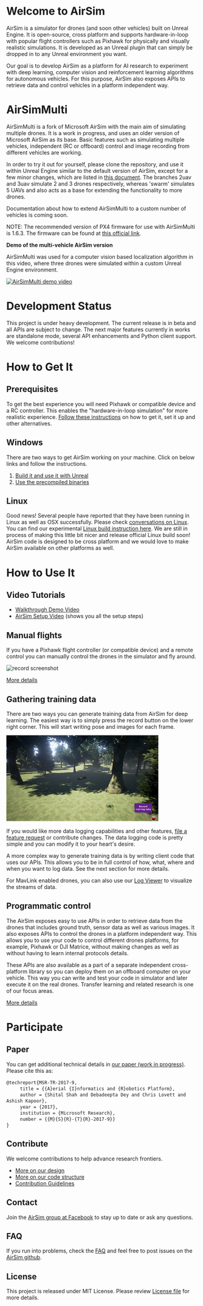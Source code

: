 # Welcome to AirSim

AirSim is a simulator for drones (and soon other vehicles) built on Unreal Engine. It is open-source, cross platform and supports hardware-in-loop 
with popular flight controllers such as Pixhawk for physically and visually realistic simulations. It is developed as an Unreal plugin that can 
simply be dropped in to any Unreal environment you want. 

Our goal is to develop AirSim as a platform for AI research to experiment with deep learning, computer vision and reinforcement learning algorithms 
for autonomous vehicles. For this purpose, AirSim also exposes APIs to retrieve data and control vehicles in a platform independent way.

# AirSimMulti

AirSimMulti is a fork of Microsoft AirSim with the main aim of simulating multiple drones. It is a work in progress, and uses an older version of 
Microsoft AirSim as its base. Basic features such as simulating multiple vehicles, independent (RC or offboard) control and image recording from 
different vehicles are working. 

In order to try it out for yourself, please clone the repository, and use it within Unreal Engine similar to the default version of AirSim, except 
for a few minor changes, which are listed in [this document](docs/AirSimMulti.md). The branches 2uav and 3uav simulate 2 and 3 drones respectively, 
whereas 'swarm' simulates 5 UAVs and also acts as a base for extending the functionality to more drones.

Documentation about how to extend AirSimMulti to a custom number of vehicles is coming soon.

NOTE: The recommended version of PX4 firmware for use with AirSimMulti is 1.6.3. The firmware can be found at [this official link](https://github.com/PX4/Firmware/releases/tag/v1.6.3).

**Demo of the multi-vehicle AirSim version**

AirSimMulti was used for a computer vision based localization algorithm in this video, where three drones were simulated within a custom Unreal Engine environment. 

[![AirSimMulti demo video](https://img.youtube.com/vi/feL5Exfm3xQ/0.jpg)](https://www.youtube.com/watch?v=feL5Exfm3xQ)

# Development Status

This project is under heavy development. The current release is in beta and all APIs are subject to change. The next major features currently in works are standalone mode, 
several API enhancements and Python client support. We welcome contributions!

# How to Get It
## Prerequisites
To get the best experience you will need Pixhawk or compatible device and a RC controller. This enables the "hardware-in-loop simulation" for 
more realistic experience. [Follow these instructions](docs/prereq.md) on how to get it, set it up and other alternatives.

## Windows
There are two ways to get AirSim working on your machine. Click on below links and follow the instructions.

1.  [Build it and use it with Unreal](docs/build.md)
2.  [Use the precompiled binaries](docs/use_precompiled.md)

## Linux
Good news! Several people have reported that they have been running in Linux as well as OSX successfully. Please check [conversations on Linux](https://github.com/microsoft/airsim/issues?utf8=%E2%9C%93&q=linux). 
You can find our experimental [Linux build instruction here](docs/linux_build.md). We are still in process of making this little bit nicer and release official Linux build soon! 
AirSim code is designed to be cross platform and we would love to make AirSim available on other platforms as well. 

# How to Use It

## Video Tutorials
- [Walkthrough Demo Video](https://youtu.be/HNWdYrtw3f0)
- [AirSim Setup  Video](https://youtu.be/1oY8Qu5maQQ) (shows you all the setup steps)

## Manual flights
If you have a Pixhawk flight controller (or compatible device) and a remote control you can manually control the drones in the simulator 
and fly around.

![record screenshot](docs/images/DroneGIF-03.gif)

[More details](docs/manual_flight.md)

## Gathering training data
There are two ways you can generate training data from AirSim for deep learning. The easiest way is to simply press the record button on the lower right corner. 
This will start writing pose and images for each frame. 

![record screenshot](docs/images/record_data.png)

If you would like more data logging capabilities and other features, [file a feature request](https://github.com/Microsoft/AirSim/issues) or contribute changes. 
The data logging code is pretty simple and you can modify it to your heart's desire.

A more complex way to generate training data is by writing client code that uses our APIs. This allows you to be in full control of how, what, where and when 
you want to log data. See the next section for more details.

For MavLink enabled drones, you can also use our [Log Viewer](docs/log_viewer.md) to visualize the streams of data.

## Programmatic control
The AirSim exposes easy to use APIs in order to retrieve data from the drones that includes ground truth, sensor data as well as various images. It also exposes 
APIs to control the drones in a platform independent way. This allows you to use your code to control different drones platforms, for example, Pixhawk or DJI Matrice, 
without making changes as well as without having to learn internal protocols details. 

These APIs are also available as a part of a separate independent cross-platform library so you can deploy them on an offboard computer on your vehicle. 
This way you can write and test your code in simulator and later execute it on the real drones. Transfer learning and related research is one of our focus areas.

[More details](docs/apis.md)

# Participate
## Paper
You can get additional technical details in [our paper (work in progress)](https://www.microsoft.com/en-us/research/wp-content/uploads/2017/02/aerial-informatics-robotics-TR.pdf). Please cite this as:
```
@techreport{MSR-TR-2017-9,
     title = {{A}erial {I}nformatics and {R}obotics Platform},
     author = {Shital Shah and Debadeepta Dey and Chris Lovett and Ashish Kapoor},
     year = {2017},
     institution = {Microsoft Research},
     number = {{M}{S}{R}-{T}{R}-2017-9}}
}
```

## Contribute
We welcome contributions to help advance research frontiers. 

- [More on our design](docs/design.md)
- [More on our code structure](docs/code_structure.md)
- [Contribution Guidelines](docs/contributing.md)

## Contact
Join the [AirSim group at Facebook](https://www.facebook.com/groups/1225832467530667/) to stay up to date or ask any questions.

## FAQ

If you run into problems, check the [FAQ](docs/faq.md) and feel free to post issues on the [AirSim github](https://github.com/Microsoft/AirSim/issues).

## License
This project is released under MIT License. Please review [License file](LICENSE) for more details.
